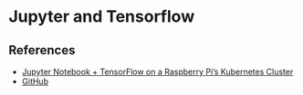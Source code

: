 # Jupyter and Tensorflow

## References

- [Jupyter Notebook + TensorFlow on a Raspberry Pi’s Kubernetes Cluster](https://medium.com/swlh/jupyter-notebook-tensorflow-on-a-raspberry-pis-kubernetes-cluster-99f135109b5e)
- [GitHub](https://github.com/gato/tensor-on-pi)